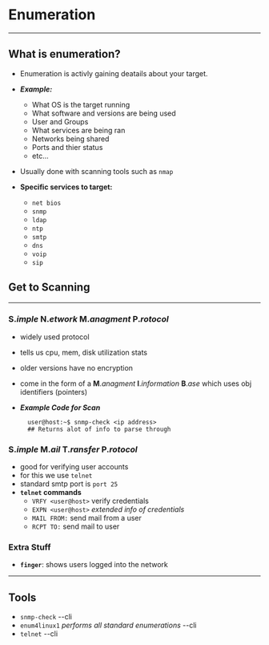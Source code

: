 # **Enumeration**
---
## **What is enumeration?**
- Enumeration is activly gaining deatails about your target.
- ***Example:***
    - What OS is the target running
    - What software and versions are being used
    - User and Groups
    - What services are being ran
    - Networks being shared
    - Ports and thier status
    - etc...

- Usually done with scanning tools such as `nmap`

- **Specific services to target:**
    - `net bios`
    - `snmp`
    - `ldap`
    - `ntp`
    - `smtp`
    - `dns`
    - `voip`
    - `sip`

## **Get to Scanning**
---
### **S**.*imple*  **N**.*etwork*  **M**.*anagment*  **P**.*rotocol*
- widely used protocol
- tells us cpu, mem, disk utilization stats
- older versions have no encryption
- come in the form of a **M**.*anagment*  **I**.*information*  **B**.*ase* which uses obj identifiers (pointers)
- ***Example Code for Scan***

        user@host:~$ snmp-check <ip address>
        ## Returns alot of info to parse through

### **S**.*imple*  **M**.*ail*  **T**.*ransfer*  **P**.*rotocol* 
- good for verifying user accounts
- for this we use `telnet`
- standard smtp port is `port 25`
- **`telnet` commands**    
    - `VRFY <user@host>` verify credentials
    - `EXPN <user@host>` *extended info of credentials* 
    - `MAIL FROM:` send mail from a user
    - `RCPT TO:` send mail to user

### **Extra Stuff**
- **`finger`**: shows users logged into the network



---
## **Tools**
- `snmp-check` --cli
- `enum4linux1` *performs all standard enumerations* --cli
- `telnet` --cli